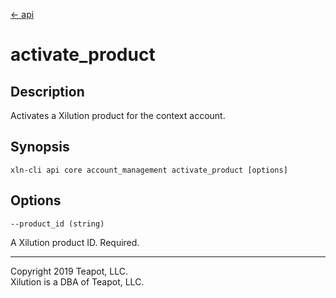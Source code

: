 [<- api](../../../api/index.md)

# activate_product

## Description

Activates a Xilution product for the context account.

## Synopsis

```
xln-cli api core account_management activate_product [options]
```

## Options

`--product_id (string)`

A Xilution product ID. Required.

---
Copyright 2019 Teapot, LLC.  
Xilution is a DBA of Teapot, LLC.
